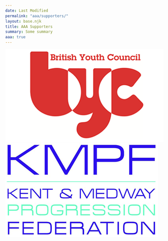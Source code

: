 ```yaml
---
date: Last Modified
permalink: "aaa/supporters/"
layout: base.njk
title: AAA Supporters
summary: Some summary
aaa: true
---
```

[![The British Youth Council support this campaign](src/img/byc.png)](https://www.byc.org.uk/) [![The Kent and Medway Progression Federation (KMPF) support this campaign](src/img/kmpf.png)](https://kmpf.org/)